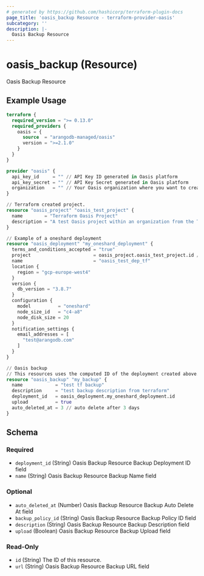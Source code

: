 ```yaml
---
# generated by https://github.com/hashicorp/terraform-plugin-docs
page_title: 'oasis_backup Resource - terraform-provider-oasis'
subcategory: ''
description: |-
  Oasis Backup Resource
---
```


# oasis_backup (Resource)

Oasis Backup Resource

## Example Usage

```terraform
terraform {
  required_version = ">= 0.13.0"
  required_providers {
    oasis = {
      source  = "arangodb-managed/oasis"
      version = ">=2.1.0"
    }
  }
}

provider "oasis" {
  api_key_id     = "" // API Key ID generated in Oasis platform
  api_key_secret = "" // API Key Secret generated in Oasis platform
  organization   = "" // Your Oasis organization where you want to create the resources
}

// Terraform created project.
resource "oasis_project" "oasis_test_project" {
  name        = "Terraform Oasis Project"
  description = "A test Oasis project within an organization from the Terraform Provider"
}

// Example of a oneshard deployment
resource "oasis_deployment" "my_oneshard_deployment" {
  terms_and_conditions_accepted = "true"
  project                       = oasis_project.oasis_test_project.id // Project id where deployment will be created
  name                          = "oasis_test_dep_tf"
  location {
    region = "gcp-europe-west4"
  }
  version {
    db_version = "3.8.7"
  }
  configuration {
    model          = "oneshard"
    node_size_id   = "c4-a8"
    node_disk_size = 20
  }
  notification_settings {
    email_addresses = [
      "test@arangodb.com"
    ]
  }
}

// Oasis backup
// This resources uses the computed ID of the deployment created above.
resource "oasis_backup" "my_backup" {
  name            = "test tf backup"
  description     = "test backup description from terraform"
  deployment_id   = oasis_deployment.my_oneshard_deployment.id
  upload          = true
  auto_deleted_at = 3 // auto delete after 3 days
}
```

<!-- schema generated by tfplugindocs -->

## Schema

### Required

- `deployment_id` (String) Oasis Backup Resource Backup Deployment ID field
- `name` (String) Oasis Backup Resource Backup Name field

### Optional

- `auto_deleted_at` (Number) Oasis Backup Resource Backup Auto Delete At field
- `backup_policy_id` (String) Oasis Backup Resource Backup Policy ID field
- `description` (String) Oasis Backup Resource Backup Description field
- `upload` (Boolean) Oasis Backup Resource Backup Upload field

### Read-Only

- `id` (String) The ID of this resource.
- `url` (String) Oasis Backup Resource Backup URL field
